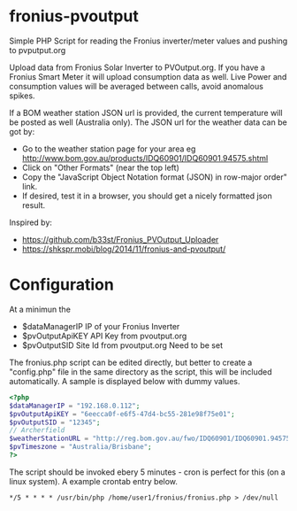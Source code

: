 # fronius-pvoutput
Simple PHP Script for reading the Fronius inverter/meter values and pushing to pvputput.org

Upload data from Fronius Solar Inverter to PVOutput.org. If you have a Fronius Smart Meter it will upload consumption data as well. Live Power and consumption values
will be averaged between calls, avoid anomalous spikes.

If a BOM weather station JSON url is provided, the current temperature will be posted as well (Australia only).
The JSON url for the weather data can be got by:
* Go to the weather station page for your area
  eg http://www.bom.gov.au/products/IDQ60901/IDQ60901.94575.shtml
* Click on "Other Formats" (near the top left)
* Copy the "JavaScript Object Notation format (JSON) in row-major order" link.
* If desired, test it in a browser, you should get a nicely formatted json result.

Inspired by:
* https://github.com/b33st/Fronius_PVOutput_Uploader
* https://shkspr.mobi/blog/2014/11/fronius-and-pvoutput/

# Configuration
At a minimun the
* $dataManagerIP
  IP of your Fronius Inverter
* $pvOutputApiKEY
  API Key from pvoutput.org
* $pvOutputSID
  Site Id from pvoutput.org
Need to be set

The fronius.php script can be edited directly, but better to create a "config.php" file in the same directory as the script, this will be included automatically. A sample is displayed below with dummy values.

```php
<?php
$dataManagerIP = "192.168.0.112";
$pvOutputApiKEY = "6eecca0f-e6f5-47d4-bc55-281e98f75e01";
$pvOutputSID = "12345";
// Archerfield
$weatherStationURL = "http://reg.bom.gov.au/fwo/IDQ60901/IDQ60901.94575.json";
$pvTimeszone = "Australia/Brisbane";
?>
```

The script should be invoked ebery 5 minutes - cron is perfect for this (on a linux system). A example crontab entry below.

`*/5 * * * * /usr/bin/php /home/user1/fronius/fronius.php > /dev/null`



